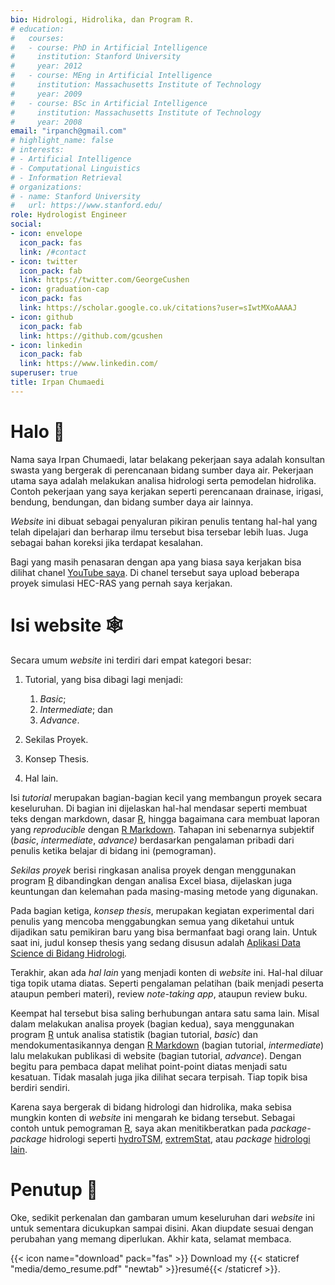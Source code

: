 ```yaml
---
bio: Hidrologi, Hidrolika, dan Program R.
# education:
#   courses:
#   - course: PhD in Artificial Intelligence
#     institution: Stanford University
#     year: 2012
#   - course: MEng in Artificial Intelligence
#     institution: Massachusetts Institute of Technology
#     year: 2009
#   - course: BSc in Artificial Intelligence
#     institution: Massachusetts Institute of Technology
#     year: 2008
email: "irpanch@gmail.com"
# highlight_name: false
# interests:
# - Artificial Intelligence
# - Computational Linguistics
# - Information Retrieval
# organizations:
# - name: Stanford University
#   url: https://www.stanford.edu/
role: Hydrologist Engineer
social:
- icon: envelope
  icon_pack: fas
  link: /#contact
- icon: twitter
  icon_pack: fab
  link: https://twitter.com/GeorgeCushen
- icon: graduation-cap
  icon_pack: fas
  link: https://scholar.google.co.uk/citations?user=sIwtMXoAAAAJ
- icon: github
  icon_pack: fab
  link: https://github.com/gcushen
- icon: linkedin
  icon_pack: fab
  link: https://www.linkedin.com/
superuser: true
title: Irpan Chumaedi
---
```


# Halo 👋
Nama saya Irpan Chumaedi, latar belakang pekerjaan saya adalah konsultan swasta yang bergerak di perencanaan bidang sumber daya air. Pekerjaan utama saya adalah melakukan analisa hidrologi serta pemodelan hidrolika. Contoh pekerjaan yang saya kerjakan seperti perencanaan drainase, irigasi, bendung, bendungan, dan bidang sumber daya air lainnya.

*Website* ini dibuat sebagai penyaluran pikiran penulis tentang hal-hal yang telah dipelajari dan berharap ilmu tersebut bisa tersebar lebih luas. Juga sebagai bahan koreksi jika terdapat kesalahan.

Bagi yang masih penasaran dengan apa yang biasa saya kerjakan bisa dilihat chanel [YouTube saya](https://www.youtube.com/irpanch "chanel youtube"). Di chanel tersebut saya upload beberapa proyek simulasi HEC-RAS yang pernah saya kerjakan.

# Isi website 🕸
Secara umum *website* ini terdiri dari empat kategori besar:

1.  Tutorial, yang bisa dibagi lagi menjadi:

    1.  *Basic*;
    2.  *Intermediate*; dan
    3.  *Advance*.

2.  Sekilas Proyek.

3.  Konsep Thesis.

4.  Hal lain.

Isi *tutorial* merupakan bagian-bagian kecil yang membangun proyek secara keseluruhan. Di bagian ini dijelaskan hal-hal mendasar seperti membuat teks dengan markdown, dasar [R](https://www.r-project.org/ "situs resmi R"), hingga bagaimana cara membuat laporan yang *reproducible* dengan [R Markdown](https://rmarkdown.rstudio.com/). Tahapan ini sebenarnya subjektif (*basic*, *intermediate*, *advance)* berdasarkan pengalaman pribadi dari penulis ketika belajar di bidang ini (pemograman).

*Sekilas proyek* berisi ringkasan analisa proyek dengan menggunakan program [R](https://www.r-project.org/ "situs resmi R") dibandingkan dengan analisa Excel biasa, dijelaskan juga keuntungan dan kelemahan pada masing-masing metode yang digunakan.

Pada bagian ketiga, *konsep thesis*, merupakan kegiatan experimental dari penulis yang mencoba menggabungkan semua yang diketahui untuk dijadikan satu pemikiran baru yang bisa bermanfaat bagi orang lain. Untuk saat ini, judul konsep thesis yang sedang disusun adalah [Aplikasi Data Science di Bidang Hidrologi](https://1drv.ms/p/s!AmM8ICdF7_Uig8h1hPERdEPV2H58DQ?e=OPIaAA "Konsep thesis")*.*

Terakhir, akan ada *hal lain* yang menjadi konten di *website* ini. Hal-hal diluar tiga topik utama diatas. Seperti pengalaman pelatihan (baik menjadi peserta ataupun pemberi materi), review *note-taking app*, ataupun review buku.

Keempat hal tersebut bisa saling berhubungan antara satu sama lain. Misal dalam melakukan analisa proyek (bagian kedua), saya menggunakan program [R](https://www.r-project.org/ "situs resmi R") untuk analisa statistik (bagian tutorial, *basic*) dan mendokumentasikannya dengan [R Markdown](https://rmarkdown.rstudio.com/) (bagian tutorial, *intermediate*) lalu melakukan publikasi di website (bagian tutorial, *advance*). Dengan begitu para pembaca dapat melihat point-point diatas menjadi satu kesatuan. Tidak masalah juga jika dilihat secara terpisah. Tiap topik bisa berdiri sendiri.

Karena saya bergerak di bidang hidrologi dan hidrolika, maka sebisa mungkin konten di *website* ini mengarah ke bidang tersebut. Sebagai contoh untuk pemograman [R](https://www.r-project.org/ "situs resmi R"), saya akan menitikberatkan pada *package-package* hidrologi seperti [hydroTSM](https://cran.r-project.org/web/packages/hydroTSM/index.html), [extremStat](https://cran.r-project.org/web/packages/extremeStat/index.html), atau *package* [hidrologi lain](https://github.com/ropensci/Hydrology).

# Penutup 🧑

Oke, sedikit perkenalan dan gambaran umum keseluruhan dari *website* ini untuk sementara dicukupkan sampai disini. Akan diupdate sesuai dengan perubahan yang memang diperlukan. Akhir kata, selamat membaca.

{{< icon name="download" pack="fas" >}} Download my {{< staticref "media/demo_resume.pdf" "newtab" >}}resumé{{< /staticref >}}.
